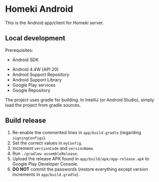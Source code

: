 # Homeki Android

This is the Android app/client for Homeki server.

## Local development

Prerequisites:
 * Android SDK
  - Android 4.4W (API 20)
  - Android Support Repository
  - Android Support Library
  - Google Play services
  - Google Repository

The project uses gradle for building. In IntelliJ (or Android Studio), simply load the project from gradle sources.

## Build release

 1. Re-enable the commented lines in `app/build.gradle` (regarding `signingConfigs`).
 2. Set the correct values in `myConfig`.
 3. Increment `versionCode` and `versionName`.
 4. Run `./gradlew assembleRelease`.
 5. Upload the release APK found in `app/build/apk/app-release.apk` to Google Play Developer Console.
 6. **DO NOT** commit the passwords (restore everything except version increments in `app/build.gradle`).